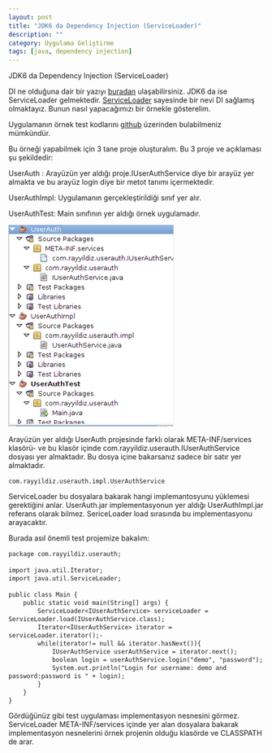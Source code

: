```yaml
---
layout: post
title: "JDK6 da Dependency Injection (ServiceLoader)"
description: ""
category: Uygulama Geliştirme
tags: [java, dependency injection]
---
```


JDK6 da Dependency Injection (ServiceLoader)

DI ne olduğuna dair bir yazıyı [buradan](http://rayyildiz.net/2010/05/what-is-dependency-injection/) ulaşabilirsiniz. JDK6 da ise ServiceLoader gelmektedir. [ServiceLoader](http://download.oracle.com/docs/cd/E17409_01/javase/6/docs/api/java/util/ServiceLoader.html) sayesinde bir nevi DI sağlamış olmaktayız. Bunun nasıl yapacağımızı bir örnekle gösterelim.

Uygulamanın örnek test kodlarını [github](http://github.com/rayyildiz/UserAuthSample) üzerinden bulabilmeniz mümkündür.

Bu örneği yapabilmek için 3 tane proje oluşturalım. Bu 3 proje ve açıklaması şu şekildedir:

UserAuth : Arayüzün yer aldığı proje.IUserAuthService diye bir arayüz yer almakta ve bu arayüz login diye bir metot tanımı içermektedir.

UserAuthImpl: Uygulamanın gerçekleştirildiği sınıf yer alır.

UserAuthTest: Main sınıfının yer aldığı örnek uygulamadır.

![Project Tree](/images/project_tree1.png)

Arayüzün yer aldığı UserAuth projesinde farklı olarak META-INF/services klasörü- ve bu klasör içinde com.rayyildiz.userauth.IUserAuthService dosyası yer almaktadır. Bu dosya içine bakarsanız sadece bir satır yer almaktadır.
	
	com.rayyildiz.userauth.impl.UserAuthService

ServiceLoader bu dosyalara bakarak hangi implemantosyunu yüklemesi gerektiğini anlar. UserAuth.jar implementasyonun yer aldığı UserAuthImpl.jar referans olarak bilmez. SericeLoader load sırasında bu implementasyonu arayacaktır.

Burada asıl önemli test projemize bakalım:

	
	package com.rayyildiz.userauth;
 
	import java.util.Iterator;
	import java.util.ServiceLoader;
 
	public class Main {
  		public static void main(String[] args) {
    		ServiceLoader<IUserAuthService> serviceLoader = ServiceLoader.load(IUserAuthService.class);
    		Iterator<IUserAuthService> iterator = serviceLoader.iterator();-
    		while(iterator!= null && iterator.hasNext()){
      			IUserAuthService userAuthService = iterator.next();
      			boolean login = userAuthService.login("demo", "password");
      			System.out.println("Login for username: demo and password:password is " + login);
   			}
		}
	}

Gördüğünüz gibi test uygulaması implementasyon nesnesini görmez. ServiceLoader META-INF/services içinde yer alan dosyalara bakarak implementasyon nesnelerini örnek projenin olduğu klasörde ve CLASSPATH de arar.
